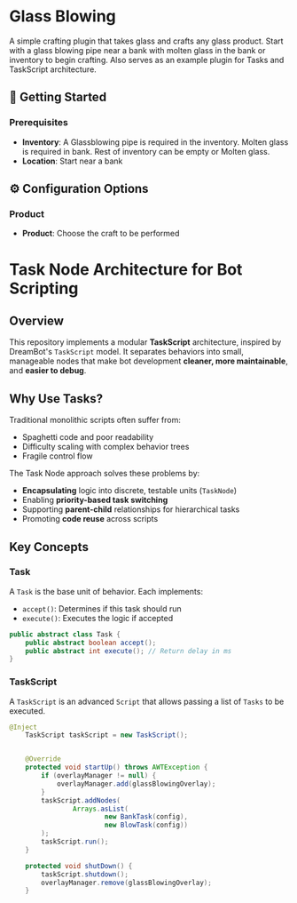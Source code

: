 # Glass Blowing

A simple crafting plugin that takes glass and crafts any glass product. Start with a glass blowing pipe near a bank with molten glass in the bank or inventory to begin crafting. Also serves as an example plugin for Tasks and TaskScript architecture.

## 🚀 Getting Started

### Prerequisites
- **Inventory**: A Glassblowing pipe is required in the inventory. Molten glass is required in bank. Rest of inventory can be empty or Molten glass.
- **Location**: Start near a bank


## ⚙️ Configuration Options

### Product
- **Product**: Choose the craft to be performed


# Task Node Architecture for Bot Scripting

## Overview

This repository implements a modular **TaskScript** architecture, inspired by DreamBot's `TaskScript` model. It separates behaviors into small, manageable nodes that make bot development **cleaner, more maintainable**, and **easier to debug**.

## Why Use Tasks?

Traditional monolithic scripts often suffer from:
- Spaghetti code and poor readability
- Difficulty scaling with complex behavior trees
- Fragile control flow

The Task Node approach solves these problems by:
- **Encapsulating** logic into discrete, testable units (`TaskNode`)
- Enabling **priority-based task switching**
- Supporting **parent-child** relationships for hierarchical tasks
- Promoting **code reuse** across scripts

## Key Concepts

### Task
A `Task` is the base unit of behavior. Each implements:
- `accept()`: Determines if this task should run
- `execute()`: Executes the logic if accepted

```java
public abstract class Task {
    public abstract boolean accept();
    public abstract int execute(); // Return delay in ms
}
```

### TaskScript
A `TaskScript` is an advanced `Script` that allows passing a list of `Tasks` to be executed. 

```java
@Inject
    TaskScript taskScript = new TaskScript();


    @Override
    protected void startUp() throws AWTException {
        if (overlayManager != null) {
            overlayManager.add(glassBlowingOverlay);
        }
        taskScript.addNodes(
                Arrays.asList(
                        new BankTask(config),
                        new BlowTask(config))
        );
        taskScript.run();
    }

    protected void shutDown() {
        taskScript.shutdown();
        overlayManager.remove(glassBlowingOverlay);
    }
```
